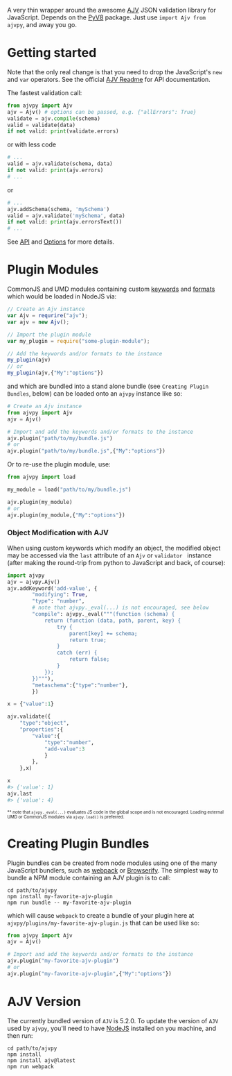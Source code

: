 A very thin wrapper around the awesome
[AJV](http://epoberezkin.github.io/ajv/) JSON validation library for
JavaScript.  Depends on the [PyV8](https://pypi.python.org/pypi/PyV8/)
package.  Just use `import Ajv from ajvpy`, and away you go.

# Getting started

Note that the only real change is that you need to drop the JavaScript's
`new` and `var` operators.  See the official [AJV
Readme](https://github.com/epoberezkin/ajv) for API documentation. 

The fastest validation call:

```python
from ajvpy import Ajv 
ajv = Ajv() # options can be passed, e.g. {"allErrors": True}
validate = ajv.compile(schema)
valid = validate(data)
if not valid: print(validate.errors)
```
or with less code

```python
# ...
valid = ajv.validate(schema, data)
if not valid: print(ajv.errors)
# ...
```

or

```python
# ...
ajv.addSchema(schema, 'mySchema')
valid = ajv.validate('mySchema', data)
if not valid: print(ajv.errorsText())
# ...
```

See [API](https://github.com/epoberezkin/ajv#api) and
[Options](https://github.com/epoberezkin/ajv#options) for more details.

# Plugin Modules

CommonJS and UMD modules containing custom
[keywords](https://github.com/epoberezkin/ajv#defining-custom-keywords) and
[formats](https://github.com/epoberezkin/ajv#api-addformat) which would be
loaded in NodeJS via:

```JavaScript
// Create an Ajv instance
var Ajv = requrire("ajv");
var ajv = new Ajv();

// Import the plugin module
var my_plugin = require("some-plugin-module");

// Add the keywords and/or formats to the instance
my_plugin(ajv) 
// or 
my_plugin(ajv,{"My":"options"}) 

```

and which are bundled into a stand alone bundle (see `Creating Plugin
Bundles`, below) can be loaded onto an `ajvpy` instance like so:

```Python
# Create an Ajv instance
from ajvpy import Ajv 
ajv = Ajv()

# Import and add the keywords and/or formats to the instance
ajv.plugin("path/to/my/bundle.js")
# or 
ajv.plugin("path/to/my/bundle.js",{"My":"options"})
```

Or to re-use the plugin module, use:

```Python
from ajvpy import load

my_module = load("path/to/my/bundle.js")

ajv.plugin(my_module)
# or 
ajv.plugin(my_module,{"My":"options"})
```

### Object Modification with AJV

When using custom keywords which modify an object, the modified object may
be accessed via the `last` attribute of an `Ajv` or `validator ` instance
(after making the round-trip from python to JavaScript and back, of course):

```Python
import ajvpy
ajv = ajvpy.Ajv()
ajv.addKeyword('add-value', {
        "modifying": True,
        "type": "number",
		# note that ajvpy._eval(...) is not encouraged, see below
        "compile": ajvpy._eval("""(function (schema) {
            return (function (data, path, parent, key) {
                try {
                    parent[key] += schema;
                    return true;
                }
                catch (err) {
                    return false;
                }
            });
        })"""),
		"metaschema":{"type":"number"},
		})

x = {"value":1}

ajv.validate({
	"type":"object",
	"properties":{
		"value":{
			"type":"number",
			"add-value":3
			}
		},
	},x)

x
#> {'value': 1}
ajv.last
#> {'value': 4}
```
<sub><sup>** note that `ajvpy._eval(...)` evaluates JS code in the global scope and
is not encouraged.  Loading external UMD or CommonJS modules via
`ajvpy.load()` is preferred.</sup></sub>

# Creating Plugin Bundles

Plugin bundles can be created from node modules using one of the many
JavaScript bundlers, such as [webpack](https://webpack.js.org/) or
[Browserify](http://browserify.org/). The simplest way to bundle a NPM
module containing an AJV plugin is to call:

```
cd path/to/ajvpy
npm install my-favorite-ajv-plugin
npm run bundle -- my-favorite-ajv-plugin
```

which will cause `webpack` to create a bundle of your plugin here at 
`ajvpy/plugins/my-favorite-ajv-plugin.js` that can be used like so:

```Python
from ajvpy import Ajv 
ajv = Ajv()

# Import and add the keywords and/or formats to the instance
ajv.plugin("my-favorite-ajv-plugin")
# or 
ajv.plugin("my-favorite-ajv-plugin",{"My":"options"})
```


# AJV Version

The currently bundled version of `AJV` is 5.2.0.  To update the version of
`AJV` used by `ajvpy`, you'll need to have [NodeJS](https://nodejs.org/)
installed on you machine, and then run: 

```
cd path/to/ajvpy
npm install
npm install ajv@latest
npm run webpack
```
